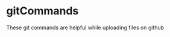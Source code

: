 # gitCommands                                   
These git commands are helpful while uploading files on github
